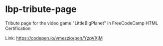 # lbp-tribute-page
Tribute page for the video game "LittleBigPlanet" in FreeCodeCamp HTML Certification


Link: https://codepen.io/vmezzio/pen/YzpVXjM
